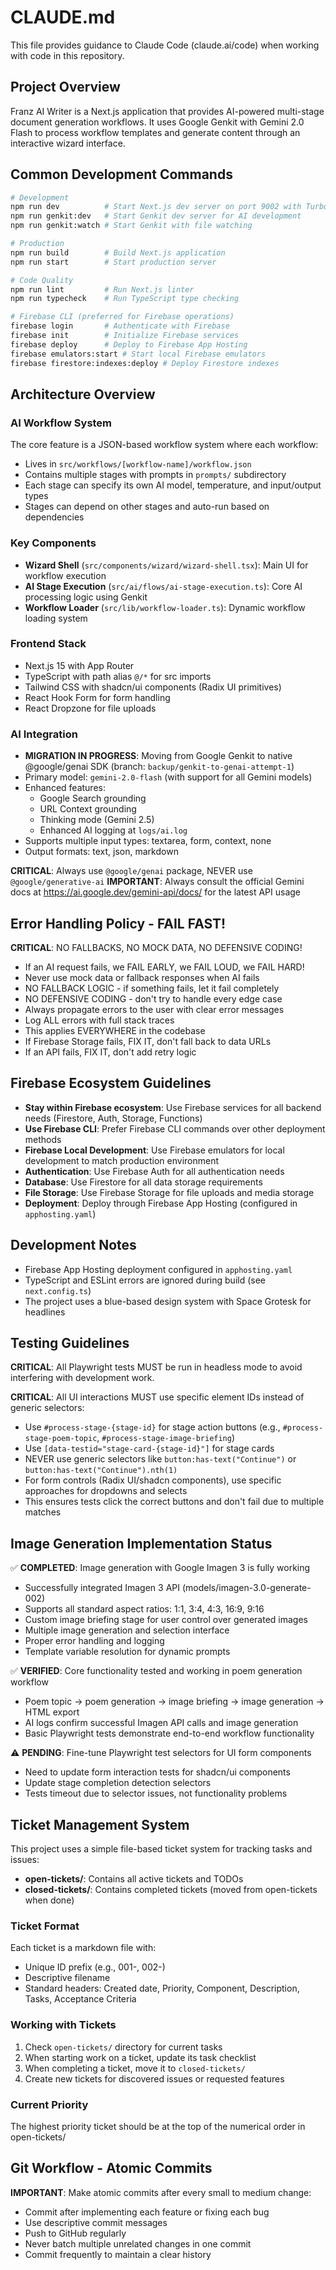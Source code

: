 # CLAUDE.md

This file provides guidance to Claude Code (claude.ai/code) when working with code in this repository.

## Project Overview

Franz AI Writer is a Next.js application that provides AI-powered multi-stage document generation workflows. It uses Google Genkit with Gemini 2.0 Flash to process workflow templates and generate content through an interactive wizard interface.

## Common Development Commands

```bash
# Development
npm run dev          # Start Next.js dev server on port 9002 with Turbopack
npm run genkit:dev   # Start Genkit dev server for AI development
npm run genkit:watch # Start Genkit with file watching

# Production
npm run build        # Build Next.js application
npm run start        # Start production server

# Code Quality
npm run lint         # Run Next.js linter
npm run typecheck    # Run TypeScript type checking

# Firebase CLI (preferred for Firebase operations)
firebase login       # Authenticate with Firebase
firebase init        # Initialize Firebase services
firebase deploy      # Deploy to Firebase App Hosting
firebase emulators:start # Start local Firebase emulators
firebase firestore:indexes:deploy # Deploy Firestore indexes
```

## Architecture Overview

### AI Workflow System
The core feature is a JSON-based workflow system where each workflow:
- Lives in `src/workflows/[workflow-name]/workflow.json`
- Contains multiple stages with prompts in `prompts/` subdirectory
- Each stage can specify its own AI model, temperature, and input/output types
- Stages can depend on other stages and auto-run based on dependencies

### Key Components
- **Wizard Shell** (`src/components/wizard/wizard-shell.tsx`): Main UI for workflow execution
- **AI Stage Execution** (`src/ai/flows/ai-stage-execution.ts`): Core AI processing logic using Genkit
- **Workflow Loader** (`src/lib/workflow-loader.ts`): Dynamic workflow loading system

### Frontend Stack
- Next.js 15 with App Router
- TypeScript with path alias `@/*` for src imports
- Tailwind CSS with shadcn/ui components (Radix UI primitives)
- React Hook Form for form handling
- React Dropzone for file uploads

### AI Integration
- **MIGRATION IN PROGRESS**: Moving from Google Genkit to native @google/genai SDK (branch: `backup/genkit-to-genai-attempt-1`)
- Primary model: `gemini-2.0-flash` (with support for all Gemini models)
- Enhanced features:
  - Google Search grounding
  - URL Context grounding
  - Thinking mode (Gemini 2.5)
  - Enhanced AI logging at `logs/ai.log`
- Supports multiple input types: textarea, form, context, none
- Output formats: text, json, markdown

**CRITICAL**: Always use `@google/genai` package, NEVER use `@google/generative-ai`
**IMPORTANT**: Always consult the official Gemini docs at https://ai.google.dev/gemini-api/docs/ for the latest API usage

## Error Handling Policy - FAIL FAST!

**CRITICAL**: NO FALLBACKS, NO MOCK DATA, NO DEFENSIVE CODING!
- If an AI request fails, we FAIL EARLY, we FAIL LOUD, we FAIL HARD!
- Never use mock data or fallback responses when AI fails
- NO FALLBACK LOGIC - if something fails, let it fail completely
- NO DEFENSIVE CODING - don't try to handle every edge case
- Always propagate errors to the user with clear error messages
- Log ALL errors with full stack traces
- This applies EVERYWHERE in the codebase
- If Firebase Storage fails, FIX IT, don't fall back to data URLs
- If an API fails, FIX IT, don't add retry logic

## Firebase Ecosystem Guidelines

- **Stay within Firebase ecosystem**: Use Firebase services for all backend needs (Firestore, Auth, Storage, Functions)
- **Use Firebase CLI**: Prefer Firebase CLI commands over other deployment methods
- **Firebase Local Development**: Use Firebase emulators for local development to match production environment
- **Authentication**: Use Firebase Auth for all authentication needs
- **Database**: Use Firestore for all data storage requirements
- **File Storage**: Use Firebase Storage for file uploads and media storage
- **Deployment**: Deploy through Firebase App Hosting (configured in `apphosting.yaml`)

## Development Notes

- Firebase App Hosting deployment configured in `apphosting.yaml`
- TypeScript and ESLint errors are ignored during build (see `next.config.ts`)
- The project uses a blue-based design system with Space Grotesk for headlines

## Testing Guidelines

**CRITICAL**: All Playwright tests MUST be run in headless mode to avoid interfering with development work.

**CRITICAL**: All UI interactions MUST use specific element IDs instead of generic selectors:
- Use `#process-stage-{stage-id}` for stage action buttons (e.g., `#process-stage-poem-topic`, `#process-stage-image-briefing`)
- Use `[data-testid="stage-card-{stage-id}"]` for stage cards
- NEVER use generic selectors like `button:has-text("Continue")` or `button:has-text("Continue").nth(1)`
- For form controls (Radix UI/shadcn components), use specific approaches for dropdowns and selects
- This ensures tests click the correct buttons and don't fail due to multiple matches

## Image Generation Implementation Status

✅ **COMPLETED**: Image generation with Google Imagen 3 is fully working
- Successfully integrated Imagen 3 API (models/imagen-3.0-generate-002)
- Supports all standard aspect ratios: 1:1, 3:4, 4:3, 16:9, 9:16
- Custom image briefing stage for user control over generated images
- Multiple image generation and selection interface
- Proper error handling and logging
- Template variable resolution for dynamic prompts

✅ **VERIFIED**: Core functionality tested and working in poem generation workflow
- Poem topic → poem generation → image briefing → image generation → HTML export
- AI logs confirm successful Imagen API calls and image generation
- Basic Playwright tests demonstrate end-to-end workflow functionality

⚠️ **PENDING**: Fine-tune Playwright test selectors for UI form components
- Need to update form interaction tests for shadcn/ui components
- Update stage completion detection selectors
- Tests timeout due to selector issues, not functionality problems

## Ticket Management System

This project uses a simple file-based ticket system for tracking tasks and issues:

- **open-tickets/**: Contains all active tickets and TODOs
- **closed-tickets/**: Contains completed tickets (moved from open-tickets when done)

### Ticket Format
Each ticket is a markdown file with:
- Unique ID prefix (e.g., 001-, 002-)
- Descriptive filename
- Standard headers: Created date, Priority, Component, Description, Tasks, Acceptance Criteria

### Working with Tickets
1. Check `open-tickets/` directory for current tasks
2. When starting work on a ticket, update its task checklist
3. When completing a ticket, move it to `closed-tickets/`
4. Create new tickets for discovered issues or requested features

### Current Priority
The highest priority ticket should be at the top of the numerical order in open-tickets/

## Git Workflow - Atomic Commits

**IMPORTANT**: Make atomic commits after every small to medium change:
- Commit after implementing each feature or fixing each bug
- Use descriptive commit messages
- Push to GitHub regularly
- Never batch multiple unrelated changes in one commit
- Commit frequently to maintain a clear history